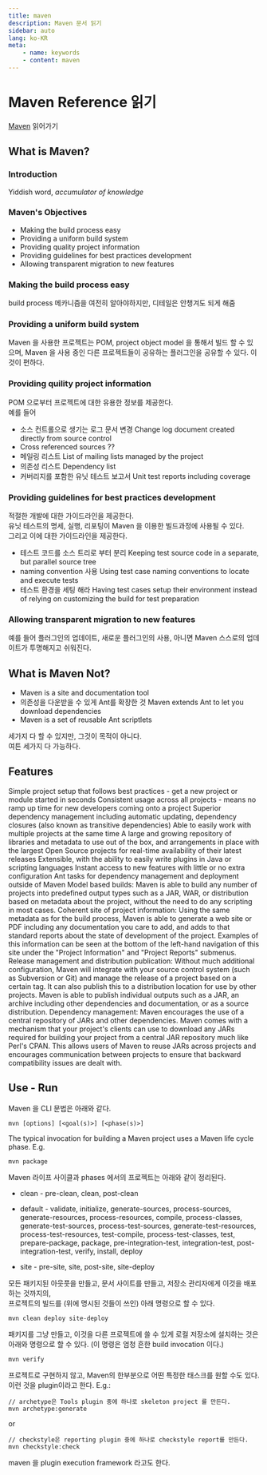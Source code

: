 ```yaml
---
title: maven
description: Maven 문서 읽기
sidebar: auto
lang: ko-KR
meta: 
    - name: keywords
    - content: maven
---
```

# Maven Reference 읽기

[Maven](https://maven.apache.org/what-is-maven.html) 읽어가기

## What is Maven?

### Introduction

Yiddish word, _accumulator of knowledge_

### Maven's Objectives

- Making the build process easy
- Providing a uniform build system
- Providing quality project information
- Providing guidelines for best practices development
- Allowing transparent migration to new features

### Making the build process easy

build process 메카니즘을 여전히 알아야하지만, 디테일은 안챙겨도 되게 해줌

### Providing a uniform build system

Maven 을 사용한 프로젝트는 POM, project object model 을 통해서 빌드 할 수 있으며, Maven 을 사용 중인 다른 프로젝트들이 공유하는 플러그인을 공유할 수 있다. 이것이 편하다.

### Providing quility project information

POM 으로부터 프로젝트에 대한 유용한 정보를 제공한다.  
예를 들어  
- 소스 컨트롤으로 생기는 로그 문서 변경 Change log document created directly from source control
- Cross referenced sources ??
- 메일링 리스트 List of mailing lists managed by the project
- 의존성 리스트 Dependency list
- 커버리지를 포함한 유닛 테스트 보고서 Unit test reports including coverage

### Providing guidelines for best practices development

적절한 개발에 대한 가이드라인을 제공한다.  
유닛 테스트의 명세, 실행, 리포팅이 Maven 을 이용한 빌드과정에 사용될 수 있다.  
그리고 이에 대한 가이드라인을 제공한다.  
- 테스트 코드를 소스 트리로 부터 분리 Keeping test source code in a separate, but parallel source tree
- naming convention 사용 Using test case naming conventions to locate and execute tests
- 테스트 환경을 세팅 해라 Having test cases setup their environment instead of relying on customizing the build for test preparation

### Allowing transparent migration to new features

예를 들어 플러그인의 업데이트, 새로운 플러그인의 사용, 아니면 Maven 스스로의 업데이트가 투명해지고 쉬워진다.

## What is Maven Not?

- Maven is a site and documentation tool
- 의존성을 다운받을 수 있게 Ant를 확장한 것 Maven extends Ant to let you download dependencies
- Maven is a set of reusable Ant scriptlets

세가지 다 할 수 있지만, 그것이 목적이 아니다.  
여튼 세가지 다 가능하다.  

## Features

Simple project setup that follows best practices - get a new project or module started in seconds
Consistent usage across all projects - means no ramp up time for new developers coming onto a project
Superior dependency management including automatic updating, dependency closures (also known as transitive dependencies)
Able to easily work with multiple projects at the same time
A large and growing repository of libraries and metadata to use out of the box, and arrangements in place with the largest Open Source projects for real-time availability of their latest releases
Extensible, with the ability to easily write plugins in Java or scripting languages
Instant access to new features with little or no extra configuration
Ant tasks for dependency management and deployment outside of Maven
Model based builds: Maven is able to build any number of projects into predefined output types such as a JAR, WAR, or distribution based on metadata about the project, without the need to do any scripting in most cases.
Coherent site of project information: Using the same metadata as for the build process, Maven is able to generate a web site or PDF including any documentation you care to add, and adds to that standard reports about the state of development of the project. Examples of this information can be seen at the bottom of the left-hand navigation of this site under the "Project Information" and "Project Reports" submenus.
Release management and distribution publication: Without much additional configuration, Maven will integrate with your source control system (such as Subversion or Git) and manage the release of a project based on a certain tag. It can also publish this to a distribution location for use by other projects. Maven is able to publish individual outputs such as a JAR, an archive including other dependencies and documentation, or as a source distribution.
Dependency management: Maven encourages the use of a central repository of JARs and other dependencies. Maven comes with a mechanism that your project's clients can use to download any JARs required for building your project from a central JAR repository much like Perl's CPAN. This allows users of Maven to reuse JARs across projects and encourages communication between projects to ensure that backward compatibility issues are dealt with.

## Use - Run

Maven 을 CLI 문법은 아래와 같다.
```
mvn [options] [<goal(s)>] [<phase(s)>]
```

The typical invocation for building a Maven project uses a Maven life cycle phase. E.g.
```
mvn package
```

Maven 라이프 사이클과 phases 에서의 프로젝트는 아래와 같이 정리된다.
- clean - pre-clean, clean, post-clean

- default - validate, initialize, generate-sources, process-sources, generate-resources, process-resources, compile, process-classes, generate-test-sources, process-test-sources, generate-test-resources, process-test-resources, test-compile, process-test-classes, test, prepare-package, package, pre-integration-test, integration-test, post-integration-test, verify, install, deploy

- site - pre-site, site, post-site, site-deploy

모든 패키지된 아웃풋을 만들고, 문서 사이트를 만들고, 저장소 관리자에게 이것을 배포하는 것까지의,  
프로젝트의 빌드를 (위에 명시된 것들이 쓰인) 아래 명령으로 할 수 있다.
```
mvn clean deploy site-deploy
```

패키지를 그냥 만들고, 이것을 다른 프로젝트에 쓸 수 있게 로컬 저장소에 설치하는 것은 아래와 명령으로 할 수 있다.  (이 명령은 엄청 흔한 build invocation 이다.)
```
mvn verify
```

프로젝트로 구현하지 않고, Maven의 한부분으로 어떤 특정한 태스크를 원할 수도 있다. 이런 것을 plugin이라고 한다. E.g.:
```
// archetype은 Tools plugin 중에 하나로 skeleton project 를 만든다.
mvn archetype:generate
```
or
```
// checkstyle은 reporting plugin 중에 하나로 checkstyle report를 만든다.
mvn checkstyle:check
```
maven 을 plugin execution framework 라고도 한다.


